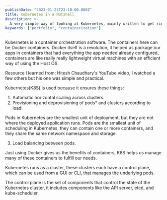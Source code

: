 ```yaml
---
publishDate: "2023-01-25T23:10:00.000Z"
title: Kubernetes in a Nutshell
description: >-
  A very simple way of looking at Kubernetes, mainly written to get rid of the fear around this tool
keywords: ["portfolio", "containerization"]
---
```


Kubernetes is a container orchestration software. The containers here can be Docker containers. Docker itself is a revolution, it helped us package our apps in containers that had everything the app needed already configured, containers are like really really lightweight virtual machines with an efficient way of using the Host OS.

Resource I learned from: Hitesh Chaudhary's YouTube video, I watched a few others but his one was simple and practical.

Kubernetes(K8S) is used because it ensures these things:

1. Automatic horizontal scaling across clusters.
2. Provisioning and deprovisioning of pods\* and clusters according to load.

Pods in Kubernetes are the smallest unit of deployment, but they are not where the deployed application runs. Pods are the smallest unit of scheduling in Kubernetes, they can contain one or more containers, and they share the same network namespace and storage.

3. Load balancing between pods.

Just using Docker gives us the benefits of containers, K8S helps us manage many of these containers to fulfill our needs.

Kubernetes runs as a cluster, these clusters each have a control plane, which can be used from a GUI or CLI, that manages the underlying pods.

The control plane is the set of components that control the state of the Kubernetes cluster, it includes components like the API server, etcd, and kube-scheduler.
